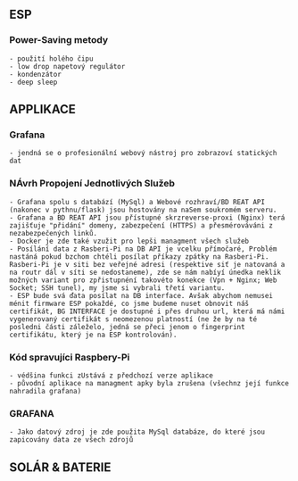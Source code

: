 
## ESP
### Power-Saving metody
    - použití holého čipu
    - low drop napetový regulátor
    - kondenzátor 
    - deep sleep
## APPLIKACE
### Grafana
    - jendná se o profesionální webový nástroj pro zobrazoví statických dat
### NÁvrh Propojení Jednotlivých Služeb 
    - Grafana spolu s databází (MySql) a Webové rozhraví/BD REAT API (nakonec v pythnu/flask) jsou hostovány na naSem soukromém serveru. 
    - Grafana a BD REAT API jsou přístupné skrzreverse-proxi (Nginx) terá zajišťuje "přidání" domeny, zabezpečení (HTTPS) a přesmérováváni z nezabezpečených linků.
    - Docker je zde také vzužit pro lepši managment všech služeb
    - Posílání data z Rasberi-Pi na DB API je vcelku přímočaré, Problém nastáná pokud bzchom chtéli posílat příkazy zpátky na Rasberi-Pi. Rasberi-Pi je v siti bez veřejné adresi (respektive siť je natovaná a na routr dál v síti se nedostaneme), zde se nám nabíyí únedka neklik možných variant pro zpřistupnéní takovéto konekce (Vpn + Nginx; Web Socket; SSH tunel), my jsme si vybrali třetí variantu.
    - ESP bude svá ďata posílat na DB interface. Avšak abychom nemusei ménit firmware ESP pokaždé, co jsme budeme nuset obnovit náš certifikát, BG INTERFACE je dostupné i přes druhou url, která má námi vygenerovaný certifikát s neomezenou platností (ne že by na té posledni části záleželo, jedná se přeci jenom o fingerprint certifikátu, který je na ESP kontrolován).
### Kód spravujíci Raspbery-Pi
    - védšina funkci zUstává z předchozí verze aplikace
    - původní aplikace na managment apky byla zrušena (všechnz její funkce nahradila grafana)
### GRAFANA
    - Jako datový zdroj je zde použita MySql databáze, do které jsou zapicovány data ze všech zdrojů
## SOLÁR & BATERIE